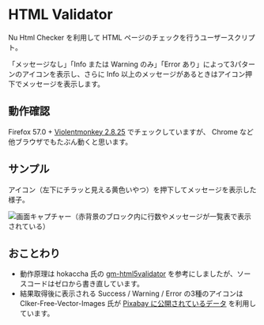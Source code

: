 # HTML Validator

Nu Html Checker を利用して HTML ページのチェックを行うユーザースクリプト。

「メッセージなし」「Info または Warning のみ」「Error あり」によって3パターンのアイコンを表示し、さらに Info 以上のメッセージがあるときはアイコン押下でメッセージを表示します。

## 動作確認

Firefox 57.0 + [Violentmonkey 2.8.25](https://addons.mozilla.org/ja/firefox/addon/violentmonkey/) でチェックしていますが、 Chrome など他ブラウザでもたぶん動くと思います。

## サンプル

アイコン（左下にチラッと見える黄色いやつ）を押下してメッセージを表示した様子。

![画面キャプチャー（赤背景のブロック内に行数やメッセージが一覧表で表示されている）](https://user-images.githubusercontent.com/4138486/32881418-88bbdace-caf4-11e7-816e-4f1b97fa61bd.png)

## おことわり

* 動作原理は hokaccha 氏の [gm-html5validator](https://github.com/hokaccha/gm-html5validator) を参考にしましたが、ソースコードはゼロから書き直しています。
* 結果取得後に表示される Success / Warning / Error の3種のアイコンは Clker-Free-Vector-Images 氏が [Pixabay に公開されているデータ](https://pixabay.com/ja/%E7%9B%AE%E7%9B%9B%E3%82%8A-%E3%82%A2%E3%82%B9%E3%82%BF%E3%83%AA%E3%82%B9%E3%82%AF-%E3%82%AF%E3%83%AD%E3%82%B9-%E8%B5%A4-%E7%B7%91-%E9%BB%84%E8%89%B2-%E3%83%81%E3%82%A7%E3%83%83%E3%82%AF-%E8%AD%A6%E5%91%8A-40678/) を利用しています。
